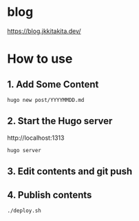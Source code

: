 # blog

https://blog.jkkitakita.dev/

# How to use

## 1. Add Some Content

```
hugo new post/YYYYMMDD.md
```

## 2. Start the Hugo server

http://localhost:1313

```
hugo server
```

## 3. Edit contents and git push

## 4. Publish contents

```
./deploy.sh
```
